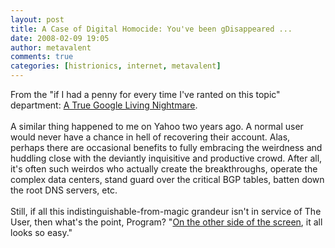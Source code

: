 ```yaml
---
layout: post
title: A Case of Digital Homocide: You've been gDisappeared ...
date: 2008-02-09 19:05
author: metavalent
comments: true
categories: [histrionics, internet, metavalent]
---
```

From the "if I had a penny for every time I've ranted on this topic" department: <a href="http://www.zephoria.org/thoughts/archives/2008/02/08/a_google_horror.html">A True Google Living Nightmare</a>. <br /><br />A similar thing happened to me on Yahoo two years ago. A normal user would never have a chance in hell of recovering their account. Alas, perhaps there are occasional benefits to fully embracing the weirdness and huddling close with the deviantly inquisitive and productive crowd. After all, it's often such weirdos who actually create the breakthroughs, operate the complex data centers, stand guard over the critical BGP tables, batten down the root DNS servers, etc.  <br /><br />Still, if all this indistinguishable-from-magic grandeur isn't in service of The User, then what's the point, Program? "<a href="http://www.imdb.com/title/tt0084827/quotes">On the other side of the screen</a>, it all looks so easy."
